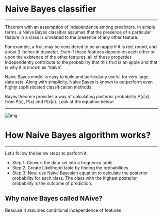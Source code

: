  # Naive Bayes classifier
-------------------------------------------------------------------------------------------
 Theorem with an assumption of independence among predictors. In simple terms, a Naive Bayes classifier assumes that the presence of a particular feature in a class is unrelated to the presence of any other feature.

For example, a fruit may be considered to be an apple if it is red, round, and about 3 inches in diameter. Even if these features depend on each other or upon the existence of the other features, all of these properties independently contribute to the probability that this fruit is an apple and that is why it is known as ‘Naive’.

Naive Bayes model is easy to build and particularly useful for very large data sets. Along with simplicity, Naive Bayes is known to outperform even highly sophisticated classification methods.

Bayes theorem provides a way of calculating posterior probability P(c|x) from P(c), P(x) and P(x|c).
Look at the equation below:


-------------------------------------------------------------------------------------------
![img](https://www.analyticsvidhya.com/wp-content/uploads/2015/09/Bayes_rule-300x172.png)


# How Naive Bayes algorithm works?
-------------------------------------------------------------------------------------------
  Let’s follow the below steps to perform it.

- Step 1: Convert the data set into a frequency table
- Step 2: Create Likelihood table by finding the probabilities 
- Step 3: Now, use Naive Bayesian equation to calculate the posterior probability for each class. 
        The class with the highest posterior probability is the outcome of prediction.

Why naive Bayes called NAive?
-------------------------------
Beacuse it assumes conditional independence of features
